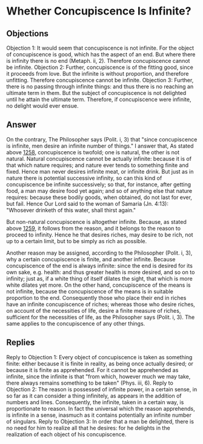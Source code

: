 # Whether Concupiscence Is Infinite?
## Objections
Objection 1: It would seem that concupiscence is not infinite. For the object of concupiscence is good, which has the aspect of an end. But where there is infinity there is no end (Metaph. ii, 2). Therefore concupiscence cannot be infinite.
Objection 2: Further, concupiscence is of the fitting good, since it proceeds from love. But the infinite is without proportion, and therefore unfitting. Therefore concupiscence cannot be infinite.
Objection 3: Further, there is no passing through infinite things: and thus there is no reaching an ultimate term in them. But the subject of concupiscence is not delighted until he attain the ultimate term. Therefore, if concupiscence were infinite, no delight would ever ensue.
## Answer
On the contrary, The Philosopher says (Polit. i, 3) that "since concupiscence is infinite, men desire an infinite number of things."
I answer that, As stated above [1258](A[3]), concupiscence is twofold; one is natural, the other is not natural. Natural concupiscence cannot be actually infinite: because it is of that which nature requires; and nature ever tends to something finite and fixed. Hence man never desires infinite meat, or infinite drink. But just as in nature there is potential successive infinity, so can this kind of concupiscence be infinite successively; so that, for instance, after getting food, a man may desire food yet again; and so of anything else that nature requires: because these bodily goods, when obtained, do not last for ever, but fail. Hence Our Lord said to the woman of Samaria (Jn. 4:13): "Whosever drinketh of this water, shall thirst again."

But non-natural concupiscence is altogether infinite. Because, as stated above [1259](A[3]), it follows from the reason, and it belongs to the reason to proceed to infinity. Hence he that desires riches, may desire to be rich, not up to a certain limit, but to be simply as rich as possible.

Another reason may be assigned, according to the Philosopher (Polit. i, 3), why a certain concupiscence is finite, and another infinite. Because concupiscence of the end is always infinite: since the end is desired for its own sake, e.g. health: and thus greater health is more desired, and so on to infinity; just as, if a white thing of itself dilates the sight, that which is more white dilates yet more. On the other hand, concupiscence of the means is not infinite, because the concupiscence of the means is in suitable proportion to the end. Consequently those who place their end in riches have an infinite concupiscence of riches; whereas those who desire riches, on account of the necessities of life, desire a finite measure of riches, sufficient for the necessities of life, as the Philosopher says (Polit. i, 3). The same applies to the concupiscence of any other things.
## Replies
Reply to Objection 1: Every object of concupiscence is taken as something finite: either because it is finite in reality, as being once actually desired; or because it is finite as apprehended. For it cannot be apprehended as infinite, since the infinite is that "from which, however much we may take, there always remains something to be taken" (Phys. iii, 6).
Reply to Objection 2: The reason is possessed of infinite power, in a certain sense, in so far as it can consider a thing infinitely, as appears in the addition of numbers and lines. Consequently, the infinite, taken in a certain way, is proportionate to reason. In fact the universal which the reason apprehends, is infinite in a sense, inasmuch as it contains potentially an infinite number of singulars.
Reply to Objection 3: In order that a man be delighted, there is no need for him to realize all that he desires: for he delights in the realization of each object of his concupiscence.